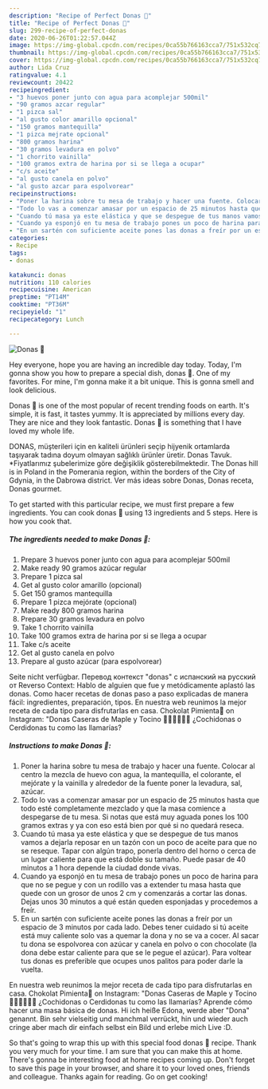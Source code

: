 ```yaml
---
description: "Recipe of Perfect Donas 🍩"
title: "Recipe of Perfect Donas 🍩"
slug: 299-recipe-of-perfect-donas
date: 2020-06-26T01:22:57.044Z
image: https://img-global.cpcdn.com/recipes/0ca55b766163cca7/751x532cq70/donas-🍩-foto-principal.jpg
thumbnail: https://img-global.cpcdn.com/recipes/0ca55b766163cca7/751x532cq70/donas-🍩-foto-principal.jpg
cover: https://img-global.cpcdn.com/recipes/0ca55b766163cca7/751x532cq70/donas-🍩-foto-principal.jpg
author: Lida Cruz
ratingvalue: 4.1
reviewcount: 20422
recipeingredient:
- "3 huevos poner junto con agua para acomplejar 500mil"
- "90 gramos azcar regular"
- "1 pizca sal"
- "al gusto color amarillo opcional"
- "150 gramos mantequilla"
- "1 pizca mejrate opcional"
- "800 gramos harina"
- "30 gramos levadura en polvo"
- "1 chorrito vainilla"
- "100 gramos extra de harina por si se llega a ocupar"
- "c/s aceite"
- "al gusto canela en polvo"
- "al gusto azcar para espolvorear"
recipeinstructions:
- "Poner la harina sobre tu mesa de trabajo y hacer una fuente. Colocar al centro la mezcla de huevo con agua, la mantequilla, el colorante, el mejórate y la vainilla y alrededor de la fuente poner la levadura, sal, azúcar."
- "Todo lo vas a comenzar amasar por un espacio de 25 minutos hasta que todo esté completamente mezclado y que la masa comience a despegarse de tu mesa. Si notas que está muy aguada pones los 100 gramos extras y ya con eso está bien por qué si no quedará reseca."
- "Cuando tú masa ya este elástica y que se despegue de tus manos vamos a dejarla reposar en un tazón con un poco de aceite para que no se reseque. Tapar con algún trapo, ponerla dentro del horno o cerca de un lugar caliente para que está doble su tamaño. Puede pasar de 40 minutos a 1 hora depende la ciudad donde vivas."
- "Cuando ya esponjó en tu mesa de trabajo pones un poco de harina para que no se pegue y con un rodillo vas a extender tu masa hasta que quede con un grosor de unos 2 cm y comenzarás a cortar las donas. Dejas unos 30 minutos a qué están queden esponjadas y procedemos a freír."
- "En un sartén con suficiente aceite pones las donas a freír por un espacio de 3 minutos por cada lado. Debes tener cuidado si tú aceite está muy caliente solo vas a quemar la dona y no se va a cocer. Al sacar tu dona se espolvorea con azúcar y canela en polvo o con chocolate (la dona debe estar caliente para que se le pegue el azúcar). Para voltear tus donas es preferible que ocupes unos palitos para poder darle la vuelta."
categories:
- Recipe
tags:
- donas

katakunci: donas 
nutrition: 110 calories
recipecuisine: American
preptime: "PT14M"
cooktime: "PT36M"
recipeyield: "1"
recipecategory: Lunch

---
```



![Donas 🍩](https://img-global.cpcdn.com/recipes/0ca55b766163cca7/751x532cq70/donas-🍩-foto-principal.jpg)

Hey everyone, hope you are having an incredible day today. Today, I'm gonna show you how to prepare a special dish, donas 🍩. One of my favorites. For mine, I'm gonna make it a bit unique. This is gonna smell and look delicious.

Donas 🍩 is one of the most popular of recent trending foods on earth. It's simple, it is fast, it tastes yummy. It is appreciated by millions every day. They are nice and they look fantastic. Donas 🍩 is something that I have loved my whole life.

DONAS, müşterileri için en kaliteli ürünleri seçip hijyenik ortamlarda taşıyarak tadına doyum olmayan sağlıklı ürünler üretir. Donas Tavuk. *Fiyatlarımız şubelerimize göre değişiklik gösterebilmektedir. The Donas hill is in Poland in the Pomerania region, within the borders of the City of Gdynia, in the Dabrowa district. Ver más ideas sobre Donas, Donas receta, Donas gourmet.


To get started with this particular recipe, we must first prepare a few ingredients. You can cook donas 🍩 using 13 ingredients and 5 steps. Here is how you cook that.

<!--inarticleads1-->

##### The ingredients needed to make Donas 🍩:

1. Prepare 3 huevos poner junto con agua para acomplejar 500mil
1. Make ready 90 gramos azúcar regular
1. Prepare 1 pizca sal
1. Get al gusto color amarillo (opcional)
1. Get 150 gramos mantequilla
1. Prepare 1 pizca mejórate (opcional)
1. Make ready 800 gramos harina
1. Prepare 30 gramos levadura en polvo
1. Take 1 chorrito vainilla
1. Take 100 gramos extra de harina por si se llega a ocupar
1. Take c/s aceite
1. Get al gusto canela en polvo
1. Prepare al gusto azúcar (para espolvorear)


Seite nicht verfügbar. Перевод контекст &#34;donas&#34; c испанский на русский от Reverso Context: Hablo de alguien que fue y metódicamente aplastó las donas. Como hacer recetas de donas paso a paso explicadas de manera fácil: ingredientes, preparación, tipos. En nuestra web reunimos la mejor receta de cada tipo para disfrutarlas en casa. Chokolat Pimienta🍫 on Instagram: &#34;Donas Caseras de Maple y Tocino 🍩🐷✨🙌🏻😍 ¿Cochidonas o Cerdidonas tu como las llamarías? 

<!--inarticleads2-->

##### Instructions to make Donas 🍩:

1. Poner la harina sobre tu mesa de trabajo y hacer una fuente. Colocar al centro la mezcla de huevo con agua, la mantequilla, el colorante, el mejórate y la vainilla y alrededor de la fuente poner la levadura, sal, azúcar.
1. Todo lo vas a comenzar amasar por un espacio de 25 minutos hasta que todo esté completamente mezclado y que la masa comience a despegarse de tu mesa. Si notas que está muy aguada pones los 100 gramos extras y ya con eso está bien por qué si no quedará reseca.
1. Cuando tú masa ya este elástica y que se despegue de tus manos vamos a dejarla reposar en un tazón con un poco de aceite para que no se reseque. Tapar con algún trapo, ponerla dentro del horno o cerca de un lugar caliente para que está doble su tamaño. Puede pasar de 40 minutos a 1 hora depende la ciudad donde vivas.
1. Cuando ya esponjó en tu mesa de trabajo pones un poco de harina para que no se pegue y con un rodillo vas a extender tu masa hasta que quede con un grosor de unos 2 cm y comenzarás a cortar las donas. Dejas unos 30 minutos a qué están queden esponjadas y procedemos a freír.
1. En un sartén con suficiente aceite pones las donas a freír por un espacio de 3 minutos por cada lado. Debes tener cuidado si tú aceite está muy caliente solo vas a quemar la dona y no se va a cocer. Al sacar tu dona se espolvorea con azúcar y canela en polvo o con chocolate (la dona debe estar caliente para que se le pegue el azúcar). Para voltear tus donas es preferible que ocupes unos palitos para poder darle la vuelta.


En nuestra web reunimos la mejor receta de cada tipo para disfrutarlas en casa. Chokolat Pimienta🍫 on Instagram: &#34;Donas Caseras de Maple y Tocino 🍩🐷✨🙌🏻😍 ¿Cochidonas o Cerdidonas tu como las llamarías? Aprende cómo hacer una masa básica de donas. Hi ich heiße Edona, werde aber &#34;Dona&#34; genannt. Bin sehr vielseitig und manchmal verrückt, hin und wieder auch cringe aber mach dir einfach selbst ein Bild und erlebe mich Live :D. 

So that's going to wrap this up with this special food donas 🍩 recipe. Thank you very much for your time. I am sure that you can make this at home. There's gonna be interesting food at home recipes coming up. Don't forget to save this page in your browser, and share it to your loved ones, friends and colleague. Thanks again for reading. Go on get cooking!
